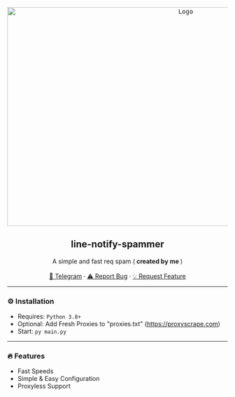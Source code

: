 <div align="center">
  <kbd>
  <a href="https://github.com/NiceDayZc/line-notify">
    <img src="https://media.discordapp.net/attachments/1051321529247477862/1053243380710264862/320374858_514845340419657_1823042787676660373_n.jpg" alt="Logo" width="800" height="500">
  </a>
  </kbd>
  
  <h2 align="center">line-notify-spammer</h2>

  <p align="center">
    A simple and fast req spam (<b> created by me </b>)
    <br />
    <br />
    <a href="https://t.me/NicedayzXcs">🌌 Telegram</a>
    ·
    <a href="https://github.com/NiceDayZc/line-notify/issues">⚠️ Report Bug</a>
    ·
    <a href="https://github.com/NiceDayZc/line-notify/issues">💡 Request Feature</a>
  </p>
</div>

---------------------------------------

### ⚙️ Installation
* Requires: `Python 3.8+`
* Optional: Add Fresh Proxies to "proxies.txt" (https://proxyscrape.com)
* Start: `py main.py`

---------------------------------------

### 🔥 Features
* Fast Speeds
* Simple & Easy Configuration
* Proxyless Support

